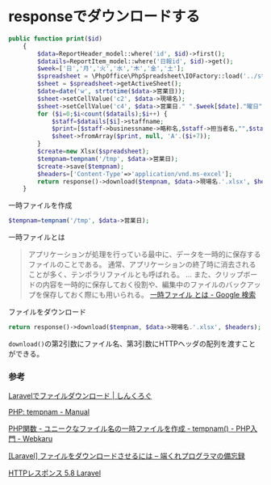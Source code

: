 # responseでダウンロードする

```php
public function print($id)
    {
        $data=ReportHeader_model::where('id', $id)->first();
        $datails=ReportItem_model::where('日報id', $id)->get();
        $week=['日','月','火','水','木','金','土'];
        $spreadsheet = \PhpOffice\PhpSpreadsheet\IOFactory::load('../storage/report_template.xlsx');
        $sheet = $spreadsheet->getActiveSheet();
        $date=date('w', strtotime($data->営業日));
        $sheet->setCellValue('c2', $data->現場名);
        $sheet->setCellValue('c4', $data->営業日." ".$week[$date]."曜日"." "."天候"." ".$data->天候);
        for ($i=0;$i<count($datails);$i++) {
            $staff=$datails[$i]->staffname;
            $print=[$staff->businessname->略称名,$staff->担当者名,"",$staff->jobtype->略称名,"",$datails[$i]->始業時刻,"",'～',$datails[$i]->終業時刻,$datails[$i]->作業内容];
            $sheet->fromArray($print, null, 'A'.($i+7));
        }
        $create=new Xlsx($spreadsheet);
        $tempnam=tempnam('/tmp', $data->営業日);
        $create->save($tempnam);
        $headers=['Content-Type'=>'application/vnd.ms-excel'];
        return response()->download($tempnam, $data->現場名.'.xlsx', $headers);
    }
```

一時ファイルを作成

```php
$tempnam=tempnam('/tmp', $data->営業日);
```

一時ファイルとは

>アプリケーションが処理を行っている最中に、データを一時的に保存するファイルのことである。 通常、アプリケーションの終了時に消去されることが多く、テンポラリファイルとも呼ばれる。 \.\.\. また、クリップボードの内容を一時的に保存しておく役割や、編集中のファイルのバックアップを保存しておく際にも用いられる。
>[一時ファイル とは - Google 検索](https://www.google.com/search?ei=4OqBXduwMcSTr7wPpuWu0As&q=%E4%B8%80%E6%99%82%E3%83%95%E3%82%A1%E3%82%A4%E3%83%AB+%E3%81%A8%E3%81%AF&oq=%E4%B8%80%E6%99%82%E3%83%95%E3%82%A1%E3%82%A4%E3%83%AB+&gs_l=psy-ab.3.5.0l8.1180.6482..9942...1.0..0.110.832.7j2......0....1..gws-wiz.......0i4j0i8i4i30j0i13j0i13i5i30j0i5i30.C5Dcc-wEoTs)


ファイルをダウンロード

```php
return response()->download($tempnam, $data->現場名.'.xlsx', $headers);
```

`download()`の第2引数にファイル名、第3引数にHTTPヘッダの配列を渡すことができる。

### 参考

[Laravelでファイルダウンロード \| しんくろぐ](http://spacetimebubble.net/blog/2019/02/22/laravel%E3%81%A7%E3%83%95%E3%82%A1%E3%82%A4%E3%83%AB%E3%83%80%E3%82%A6%E3%83%B3%E3%83%AD%E3%83%BC%E3%83%89/)

[PHP: tempnam \- Manual](https://www.php.net/manual/ja/function.tempnam.php)

[PHP関数 \- ユニークなファイル名の一時ファイルを作成 \- tempnam\(\) \- PHP入門 \- Webkaru](https://webkaru.net/php/function-tempnam/)

[[Laravel] ファイルをダウンロードさせるには – 端くれプログラマの備忘録](https://www.84kure.com/blog/2017/07/13/laravel-%E3%83%95%E3%82%A1%E3%82%A4%E3%83%AB%E3%82%92%E3%83%80%E3%82%A6%E3%83%B3%E3%83%AD%E3%83%BC%E3%83%89%E3%81%95%E3%81%9B%E3%82%8B%E3%81%AB%E3%81%AF/)

[HTTPレスポンス 5\.8 Laravel](https://readouble.com/laravel/5.8/ja/responses.html)